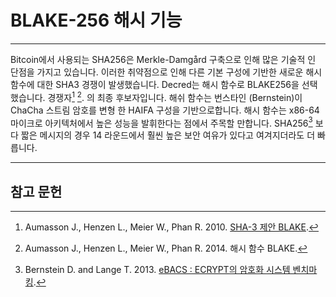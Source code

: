 # BLAKE-256 해시 기능 

---

Bitcoin에서 사용되는 SHA256은 Merkle-Damgård 구축으로 인해 많은 기술적 인 단점을 가지고 있습니다. 이러한 취약점으로 인해 다른 기본 구성에 기반한 새로운 해시 함수에 대한 SHA3 경쟁이 발생했습니다. Decred는 해시 함수로 BLAKE256을 선택했습니다. 경쟁자[^1] [^2]. 의 최종 후보자입니다. 해쉬 함수는 번스타인 (Bernstein)이 ChaCha 스트림 암호를 변형 한 HAIFA 구성을 기반으로합니다. 해시 함수는 x86-64 마이크로 아키텍처에서 높은 성능을 발휘한다는 점에서 주목할 만합니다. SHA256[^3] 보다 짧은 메시지의 경우 14 라운드에서 훨씬 높은 보안 여유가 있다고 여겨지더라도 더 빠릅니다.

---

## <i class="fa fa-book"></i> 참고 문헌 

[^1]: Aumasson J., Henzen L., Meier W., Phan R. 2010. [SHA-3 제안 BLAKE](https://decred.org/research/aumasson2010.pdf).
[^2]: Aumasson J., Henzen L., Meier W., Phan R. 2014. 해시 함수 BLAKE.
[^3]: Bernstein D. and Lange T. 2013. [eBACS : ECRYPT의 암호화 시스템 벤치마킹](http://bench.cr.yp.to).
